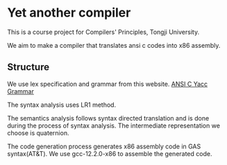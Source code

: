 # Yet another compiler

This is a course project for Compilers' Principles, Tongji University.

We aim to make a compiler that translates ansi c codes into x86 assembly.

## Structure

We use lex specification and grammar from this website. [ANSI C Yacc Grammar](https://www.lysator.liu.se/c/ANSI-C-grammar-y.html)

The syntax analysis uses LR1 method.

The semantics analysis follows syntax directed translation and is done during the process of syntax analysis. The intermediate representation we choose is quaternion. 

The code generation process generates x86 assembly code in GAS syntax(AT&T). 
We use gcc-12.2.0-x86 to assemble the generated code.